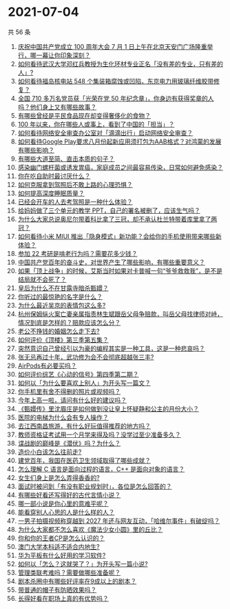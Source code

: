 # 2021-07-04

共 56 条

<!-- BEGIN -->
<!-- 最后更新时间 Sun Jul 04 2021 01:09:31 GMT+0800 (China Standard Time) -->

1. [庆祝中国共产党成立 100 周年大会 7 月 1
   日上午在北京天安门广场隆重举行，哪一幕让你印象深刻？](https://www.zhihu.com/question/469219832)
2. [如何看待武汉大学邓红兵教授为生化环材专业正名「没有差的专业，只有差的人」?](https://www.zhihu.com/question/469600953)
3. [如何看待福岛核电站 548
   个集装箱腐蚀或凹陷，东京电力用玻璃纤维胶带修复？](https://www.zhihu.com/question/469544314)
4. [全国 710 多万名党员获「光荣在党 50
   年纪念章」，你身边有获得奖章的人吗？他们身上又有哪些故事？](https://www.zhihu.com/question/469220759)
5. [有哪些曾经是平民食品现在却变得奢侈化的食物？](https://www.zhihu.com/question/468524945)
6. [100 年以来，你在哪些人或事上，看到了中国的「担当」？](https://www.zhihu.com/question/469083054)
7. [如何看待网络安全审查办公室对「滴滴出行」启动网络安全审查？](https://www.zhihu.com/question/469590210)
8. [如何看待Google
   Play要求八月份起新应用须打包为AAB格式？对鸿蒙的发展有哪些影响？](https://www.zhihu.com/question/469588431)
9. [有哪些大道至简、直击本质的句子？](https://www.zhihu.com/question/466361764)
10. [感染幽门螺杆菌或诱发胃癌，家庭成员之间最容易传染，日常如何避免感染？](https://www.zhihu.com/question/469701438)
11. [你在吃自助时最讨厌什么？](https://www.zhihu.com/question/63212359)
12. [如何克服拿到驾照后不敢上路的心理恐惧？](https://www.zhihu.com/question/378244895)
13. [如何提高深度睡眠质量？](https://www.zhihu.com/question/21367788)
14. [已经会开车的人去考驾照是一种什么体验？](https://www.zhihu.com/question/61195942)
15. [给妈妈做了三个单元的教学 PPT，自己的署名被删了，应该生气吗？](https://www.zhihu.com/question/466380653)
16. [为什么大家总说奥尼尔带着科比拿了三冠，却不承认杜兰特带着库里拿了两冠？](https://www.zhihu.com/question/466820448)
17. [如何看待小米 MIUI
    推出「隐身模式」新功能？会给你的手机使用带来哪些新体验？](https://www.zhihu.com/question/469242892)
18. [参加 22 考研是啃老行为吗？需要花多少钱？](https://www.zhihu.com/question/469453406)
19. [中国共产党百年的奋斗史，对世界产生了哪些影响，有哪些重要意义？](https://www.zhihu.com/question/469274581)
20. [如果「顶上战争」的时候，艾斯当时如果对卡普喊一句“爷爷救救我”，是不是结局就不会死了？](https://www.zhihu.com/question/275781764)
21. [皇后为什么不在甘露寺暗杀甄嬛？](https://www.zhihu.com/question/323782581)
22. [你听过的最惊艳的名字是什么？](https://www.zhihu.com/question/265694919)
23. [为什么最近吴京的表情包这么多?](https://www.zhihu.com/question/459051105)
24. [杭州保姆纵火案亡妻亲属指责林生斌跟岳父母争赔款，叫岳父母找律师对峙，情况到底是怎样的？赔款应该怎么分？](https://www.zhihu.com/question/469306984)
25. [老公不挣钱的婚姻怎么走下去?](https://www.zhihu.com/question/374704037)
26. [如何评价《顶楼》第三季第五集？](https://www.zhihu.com/question/469569647)
27. [突然意识自己曾经引以为豪的编程其实是一种工具，这是一种悲哀吗？](https://www.zhihu.com/question/469223256)
28. [张无忌再过十年，武功修为会不会彻底超越张三丰?](https://www.zhihu.com/question/458327600)
29. [AirPods有必要买吗？](https://www.zhihu.com/question/465884888)
30. [如何评价综艺《心动的信号》第四季第二期？](https://www.zhihu.com/question/469588792)
31. [如何以「为什么要喜欢上别人」为开头写一篇文？](https://www.zhihu.com/question/443120413)
32. [你手机里有舍不得删的照片或视频吗？](https://www.zhihu.com/question/312849874)
33. [今年上高一啦，请问有什么好的建议吗？](https://www.zhihu.com/question/467877062)
34. [《甄嬛传》里沈眉庄是如何做到没让皇上怀疑静和公主的月份大小？](https://www.zhihu.com/question/451619488)
35. [医院的电梯为什么会有专人操作？](https://www.zhihu.com/question/275348817)
36. [去江西南昌旅游，有什么好玩值得推荐的地方吗？](https://www.zhihu.com/question/348057500)
37. [教师资格证考试用一个月学来得及吗？没学过至少准备多久？](https://www.zhihu.com/question/412569772)
38. [谍战剧的巅峰是《潜伏》吗？为什么？](https://www.zhihu.com/question/467430277)
39. [造价小白该怎么往前走?](https://www.zhihu.com/question/459896991)
40. [建党百年，我国在医药卫生领域取得了哪些成就？](https://www.zhihu.com/question/468756547)
41. [怎么理解 C 语言是面向过程的语言，C++ 是面向对象的语言？](https://www.zhihu.com/question/24425316)
42. [女生们身上是怎么弄得香香的?](https://www.zhihu.com/question/285951733)
43. [面试时被问到「有没有职业规划时」，各位是怎么回答的？](https://www.zhihu.com/question/19850945)
44. [有哪些好看还写得好的古代言情小说？](https://www.zhihu.com/question/305808724)
45. [哪一部小说是你心里的意难平呢？](https://www.zhihu.com/question/467675119)
46. [能看穿别人心思的人是什么样的人？](https://www.zhihu.com/question/27095943)
47. [一男子拍摄视频称穿越到 2027
    年还与网友互动，「哈维尔事件」有破绽吗？](https://www.zhihu.com/question/466675842)
48. [为什么大家都不怎么喜欢《魔法少女小圆》里的丘比？](https://www.zhihu.com/question/37154229)
49. [你和你的王者CP是怎么认识的？](https://www.zhihu.com/question/465183546)
50. [澳门大学本科适不适合内地生?](https://www.zhihu.com/question/371477684)
51. [华为平板有什么好用的学习软件?](https://www.zhihu.com/question/310728794)
52. [如何以「怎么？这就哭了？」为开头写一篇小说?](https://www.zhihu.com/question/453484837)
53. [管理类联考难吗？需要做哪些准备呢？](https://www.zhihu.com/question/339992123)
54. [剧本杀圈中有哪些好评率在9成以上的剧本？](https://www.zhihu.com/question/376559705)
55. [带普通的帽子有防晒效果吗？](https://www.zhihu.com/question/444213755)
56. [长得好看在职场上真的有优势吗？](https://www.zhihu.com/question/461972771)

<!-- END -->
